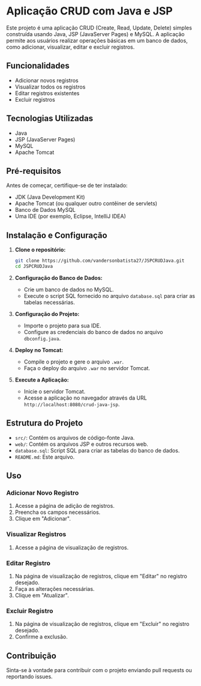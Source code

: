 # Aplicação CRUD com Java e JSP

Este projeto é uma aplicação CRUD (Create, Read, Update, Delete) simples construída usando Java, JSP (JavaServer Pages) e MySQL. A aplicação permite aos usuários realizar operações básicas em um banco de dados, como adicionar, visualizar, editar e excluir registros.

## Funcionalidades

- Adicionar novos registros
- Visualizar todos os registros
- Editar registros existentes
- Excluir registros

## Tecnologias Utilizadas

- Java
- JSP (JavaServer Pages)
- MySQL
- Apache Tomcat

## Pré-requisitos

Antes de começar, certifique-se de ter instalado:

- JDK (Java Development Kit)
- Apache Tomcat (ou qualquer outro contêiner de servlets)
- Banco de Dados MySQL
- Uma IDE (por exemplo, Eclipse, IntelliJ IDEA)

## Instalação e Configuração

1. **Clone o repositório:**

    ```bash
    git clone https://github.com/vandersonbatista27/JSPCRUDJava.git
    cd JSPCRUDJava
    ```

2. **Configuração do Banco de Dados:**

    - Crie um banco de dados no MySQL.
    - Execute o script SQL fornecido no arquivo `database.sql` para criar as tabelas necessárias.

3. **Configuração do Projeto:**

    - Importe o projeto para sua IDE.
    - Configure as credenciais do banco de dados no arquivo `dbconfig.java`.

4. **Deploy no Tomcat:**

    - Compile o projeto e gere o arquivo `.war`.
    - Faça o deploy do arquivo `.war` no servidor Tomcat.

5. **Execute a Aplicação:**

    - Inicie o servidor Tomcat.
    - Acesse a aplicação no navegador através da URL `http://localhost:8080/crud-java-jsp`.

## Estrutura do Projeto

- `src/`: Contém os arquivos de código-fonte Java.
- `web/`: Contém os arquivos JSP e outros recursos web.
- `database.sql`: Script SQL para criar as tabelas do banco de dados.
- `README.md`: Este arquivo.

## Uso

### Adicionar Novo Registro

1. Acesse a página de adição de registros.
2. Preencha os campos necessários.
3. Clique em "Adicionar".

### Visualizar Registros

1. Acesse a página de visualização de registros.

### Editar Registro

1. Na página de visualização de registros, clique em "Editar" no registro desejado.
2. Faça as alterações necessárias.
3. Clique em "Atualizar".

### Excluir Registro

1. Na página de visualização de registros, clique em "Excluir" no registro desejado.
2. Confirme a exclusão.

## Contribuição

Sinta-se à vontade para contribuir com o projeto enviando pull requests ou reportando issues.
